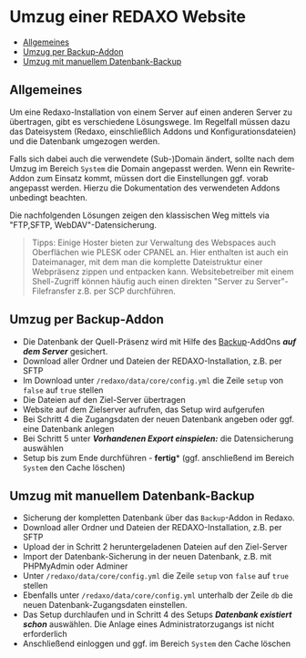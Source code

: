 # Umzug einer REDAXO Website
- [Allgemeines](#allg)
- [Umzug per Backup-Addon](#ba)
- [Umzug mit manuellem Datenbank-Backup](#db)

<a name="allg"></a>
## Allgemeines

Um eine Redaxo-Installation von einem Server auf einen anderen Server zu übertragen, gibt es verschiedene Lösungswege. Im Regelfall müssen dazu das Dateisystem (Redaxo, einschließlich Addons und Konfigurationsdateien) und die Datenbank umgezogen werden. 

Falls sich dabei auch die verwendete (Sub-)Domain ändert, sollte nach dem Umzug im Bereich `System` die Domain angepasst werden. Wenn ein Rewrite-Addon zum Einsatz kommt, müssen dort die Einstellungen ggf. vorab angepasst werden. Hierzu die Dokumentation des verwendeten Addons unbedingt beachten. 

Die nachfolgenden Lösungen zeigen den klassischen Weg mittels via "FTP,SFTP, WebDAV"-Datensicherung. 

> Tipps: Einige Hoster bieten zur Verwaltung des Webspaces auch Oberflächen wie PLESK oder CPANEL an. Hier enthalten ist auch ein Dateimanager, mit dem man die komplette Dateistruktur einer Webpräsenz zippen und entpacken kann. Websitebetreiber mit einem Shell-Zugriff können häufig auch einen direkten "Server zu Server"-Filefransfer z.B. per SCP durchführen. 

<a name="ba"></a>
## Umzug per Backup-Addon

- Die Datenbank der Quell-Präsenz wird mit Hilfe des [Backup](/{{path}}/{{version}}/backup)-AddOns ***auf dem Server*** gesichert. 
- Download aller Ordner und Dateien der REDAXO-Installation, z.B. per SFTP
- Im Download unter `/redaxo/data/core/config.yml` die Zeile `setup` von `false` auf `true` stellen
- Die Dateien auf den Ziel-Server übertragen
- Website auf dem Zielserver aufrufen, das Setup wird aufgerufen
- Bei Schritt 4 die Zugangsdaten der neuen Datenbank angeben oder ggf. eine Datenbank anlegen
- Bei Schritt 5 unter ***Vorhandenen Export einspielen:*** die Datensicherung auswählen
- Setup bis zum Ende durchführen - **fertig*** (ggf. anschließend im Bereich `System` den Cache löschen)

<a name="db"></a>
## Umzug mit manuellem Datenbank-Backup 

- Sicherung der kompletten Datenbank über das `Backup`-Addon in Redaxo. 
- Download aller Ordner und Dateien der REDAXO-Installation, z.B. per SFTP
- Upload der in Schritt 2 heruntergeladenen Dateien auf den Ziel-Server
- Import der Datenbank-Sicherung in der neuen Datenbank, z.B. mit PHPMyAdmin oder Adminer
- Unter `/redaxo/data/core/config.yml` die Zeile `setup` von `false` auf `true` stellen
- Ebenfalls unter `/redaxo/data/core/config.yml` unterhalb der Zeile `db` die neuen Datenbank-Zugangsdaten einstellen.
- Das Setup durchlaufen und in Schritt 4 des Setups ***Datenbank existiert schon*** auswählen. Die Anlage eines  Administratorzugangs ist nicht erforderlich
- Anschließend einloggen und ggf. im Bereich `System` den Cache löschen



